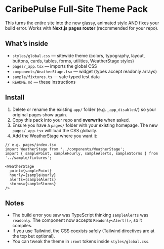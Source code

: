 # CaribePulse Full-Site Theme Pack

This turns the entire site into the new glassy, animated style AND fixes your build error.
Works with **Next.js pages router** (recommended for your repo).

## What’s inside
- `styles/global.css` — sitewide theme (colors, typography, layout, buttons, cards, tables, forms, utilities, WeatherStage styles)
- `pages/_app.tsx` — imports the global CSS
- `components/WeatherStage.tsx` — widget (types accept readonly arrays)
- `sample/fixtures.ts` — safe typed test data
- `README.md` — these instructions

## Install
1. Delete or rename the existing `app/` folder (e.g. `_app_disabled/`) so your original pages show again.
2. Copy this pack into your repo and **overwrite** when asked.
3. Ensure you have a `pages/` folder with your existing homepage. The new `pages/_app.tsx` will load the CSS globally.
4. Add the WeatherStage where you want it:

```tsx
// e.g. pages/index.tsx
import WeatherStage from '../components/WeatherStage';
import { samplePoint, sampleHourly, sampleAlerts, sampleStorms } from '../sample/fixtures';

<WeatherStage
  point={samplePoint}
  hourly={sampleHourly}
  alerts={sampleAlerts}
  storms={sampleStorms}
/>
```

## Notes
- The build error you saw was TypeScript thinking `sampleAlerts` was `readonly`. The component now accepts `Readonly<Alert[]>`, so it compiles.
- If you use Tailwind, the CSS coexists safely (Tailwind directives are at the top but optional).
- You can tweak the theme in `:root` tokens inside `styles/global.css`.
